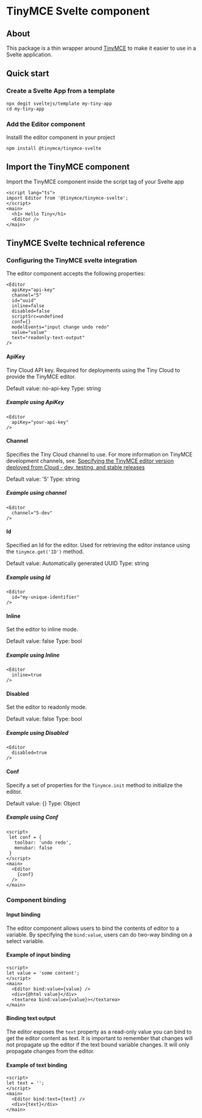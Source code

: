 # TinyMCE Svelte component

## About

This package is a thin wrapper around [TinyMCE](https://github.com/tinymce/tinymce) to make it easier to use in a Svelte application.

## Quick start

### Create a Svelte App from a template

```
npx degit sveltejs/template my-tiny-app
cd my-tiny-app
```

### Add the Editor component

Installl the editor component in your project

```
npm install @tinymce/tinymce-svelte
```

## Import the TinyMCE component

Import the TinyMCE component inside the script tag of your Svelte app

```
<script lang="ts">
import Editor from '@tinymce/tinymce-svelte';
</script>
<main>
  <h1> Hello Tiny</h1>
  <Editor />
</main>

```

## TinyMCE Svelte technical reference

### Configuring the TinyMCE svelte integration

The editor component accepts the following properties:

```
<Editor
  apiKey="api-key"
  channel="5"
  id="uuid"
  inline=false
  disabled=false
  scriptSrc=undefined
  conf={}
  modelEvents="input change undo redo"
  value="value"
  text="readonly-text-output"
/>
```

#### ApiKey

Tiny Cloud API key. Required for deployments using the Tiny Cloud to provide the TinyMCE editor.

Default value: no-api-key
Type: string

##### Example using ApiKey
```
<Editor
  apiKey="your-api-key"
/>
```

#### Channel

Specifies the Tiny Cloud channel to use. For more information on TinyMCE development channels, see: [Specifying the TinyMCE editor version deployed from Cloud - dev, testing, and stable releases](https://www.tiny.cloud/docs/cloud-deployment-guide/editor-plugin-version/#devtestingandstablereleases)

Default value: '5'
Type: string

##### Example using channel
```
<Editor
  channel="5-dev"
/>
```

#### Id

Specified an Id for the editor. Used for retrieving the editor instance using the `tinymce.get('ID')` method.

Default value: Automatically generated UUID
Type: string

##### Example using Id
```
<Editor
  id="my-unique-identifier"
/>
```

#### Inline

Set the editor to inline mode.

Default value: false
Type: bool

##### Example using Inline
```
<Editor
  inline=true
/>
```

#### Disabled

Set the editor to readonly mode.

Default value: false
Type: bool

##### Example using Disabled
```
<Editor
  disabled=true
/>
```

#### Conf

Specify a set of properties for the `Tinymce.init` method to initialize the editor.

Default value: {}
Type: Object

##### Example using Conf
```
<script>
 let conf = {
   toolbar: 'undo redo',
   menubar: false
 }
</script>
<main>
  <Editor
    {conf}
  />
</main>
```

### Component binding

#### Input binding

The editor component allows users to bind the contents of editor to a variable. By specifying the `bind:value`, users can do two-way binding on a select variable.

#### Example of input binding

```
<script>
let value = 'some content';
</script>
<main>
  <Editor bind:value={value} />
  <div>{@html value}</div>
  <textarea bind:value={value}></textarea>
</main>
```


#### Binding text output

The editor exposes the `text` property as a read-only value you can bind to get the editor content as text. It is important to remember that changes will not propagate up the editor if the text bound variable changes. It will only propagate changes from the editor.

#### Example of text binding

```
<script>
let text = '';
</script>
<main>
  <Editor bind:text={text} />
  <div>{text}</div>
</main>
```